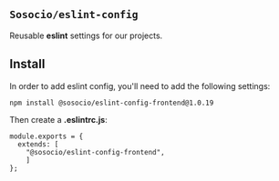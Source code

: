 ## `Sosocio/eslint-config`

Reusable **eslint** settings for our projects.

## Install

In order to add eslint config, you'll need to add the following settings:

```
npm install @sosocio/eslint-config-frontend@1.0.19
```

Then create a **.eslintrc.js**:

```JS
module.exports = {
  extends: [
	"@sosocio/eslint-config-frontend", 
	]
};
```